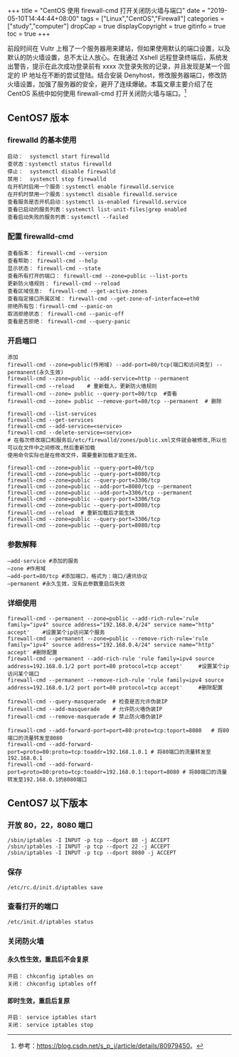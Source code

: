 +++
title = "CentOS 使用 firewall-cmd 打开关闭防火墙与端口"
date = "2019-05-10T14:44:44+08:00"
tags = ["Linux","CentOS","Firewall"]
categories = ["study","computer"]
dropCap = true
displayCopyright = true
gitinfo = true
toc = true
+++

前段时间在 Vultr 上租了一个服务器用来建站，但如果使用默认的端口设置，以及默认的防火墙设置，总不太让人放心。在我通过 Xshell 远程登录终端后，系统发出警告，提示在此次成功登录前有 xxxx 次登录失败的记录，并且发现是某一个固定的 IP 地址在不断的尝试登陆。结合安装 Denyhost，修改服务器端口，修改防火墙设置，加强了服务器的安全，避开了连续爆破。本篇文章主要介绍了在 CentOS 系统中如何使用 firewall-cmd 打开关闭防火墙与端口。[^1]

## CentOS7 版本

### firewalld 的基本使用

```
启动：  systemctl start firewalld
查状态：systemctl status firewalld 
停止：  systemctl disable firewalld
禁用：  systemctl stop firewalld
在开机时启用一个服务：systemctl enable firewalld.service
在开机时禁用一个服务：systemctl disable firewalld.service
查看服务是否开机启动：systemctl is-enabled firewalld.service
查看已启动的服务列表：systemctl list-unit-files|grep enabled
查看启动失败的服务列表：systemctl --failed
```

### 配置 firewalld-cmd

```
查看版本： firewall-cmd --version
查看帮助： firewall-cmd --help
显示状态： firewall-cmd --state
查看所有打开的端口： firewall-cmd --zone=public --list-ports
更新防火墙规则： firewall-cmd --reload
查看区域信息:  firewall-cmd --get-active-zones
查看指定接口所属区域： firewall-cmd --get-zone-of-interface=eth0
拒绝所有包：firewall-cmd --panic-on
取消拒绝状态： firewall-cmd --panic-off
查看是否拒绝： firewall-cmd --query-panic
```

### 开启端口

```
添加
firewall-cmd --zone=public(作用域) --add-port=80/tcp(端口和访问类型) --permanent(永久生效)
firewall-cmd --zone=public --add-service=http --permanent
firewall-cmd --reload    # 重新载入，更新防火墙规则
firewall-cmd --zone= public --query-port=80/tcp  #查看
firewall-cmd --zone= public --remove-port=80/tcp --permanent  # 删除

firewall-cmd --list-services
firewall-cmd --get-services
firewall-cmd --add-service=<service>
firewall-cmd --delete-service=<service>
# 在每次修改端口和服务后/etc/firewalld/zones/public.xml文件就会被修改,所以也可以在文件中之间修改,然后重新加载
使用命令实际也是在修改文件，需要重新加载才能生效。

firewall-cmd --zone=public --query-port=80/tcp
firewall-cmd --zone=public --query-port=8080/tcp
firewall-cmd --zone=public --query-port=3306/tcp
firewall-cmd --zone=public --add-port=8080/tcp --permanent
firewall-cmd --zone=public --add-port=3306/tcp --permanent
firewall-cmd --zone=public --query-port=3306/tcp
firewall-cmd --zone=public --query-port=8080/tcp
firewall-cmd --reload  # 重新加载后才能生效
firewall-cmd --zone=public --query-port=3306/tcp
firewall-cmd --zone=public --query-port=8080/tcp
```

### 参数解释

```
–add-service #添加的服务
–zone #作用域
–add-port=80/tcp #添加端口，格式为：端口/通讯协议
–permanent #永久生效，没有此参数重启后失效
```

### 详细使用

```
firewall-cmd --permanent --zone=public --add-rich-rule='rule family="ipv4" source address="192.168.0.4/24" service name="http" accept'    #设置某个ip访问某个服务
firewall-cmd --permanent --zone=public --remove-rich-rule='rule family="ipv4" source address="192.168.0.4/24" service name="http" accept' #删除配置
firewall-cmd --permanent --add-rich-rule 'rule family=ipv4 source address=192.168.0.1/2 port port=80 protocol=tcp accept'     #设置某个ip访问某个端口
firewall-cmd --permanent --remove-rich-rule 'rule family=ipv4 source address=192.168.0.1/2 port port=80 protocol=tcp accept'     #删除配置

firewall-cmd --query-masquerade  # 检查是否允许伪装IP
firewall-cmd --add-masquerade    # 允许防火墙伪装IP
firewall-cmd --remove-masquerade # 禁止防火墙伪装IP

firewall-cmd --add-forward-port=port=80:proto=tcp:toport=8080   # 将80端口的流量转发至8080
firewall-cmd --add-forward-port=proto=80:proto=tcp:toaddr=192.168.1.0.1 # 将80端口的流量转发至192.168.0.1
firewall-cmd --add-forward-port=proto=80:proto=tcp:toaddr=192.168.0.1:toport=8080 # 将80端口的流量转发至192.168.0.1的8080端口
```



## CentOS7 以下版本

### 开放 80，22，8080 端口

```
/sbin/iptables -I INPUT -p tcp --dport 80 -j ACCEPT
/sbin/iptables -I INPUT -p tcp --dport 22 -j ACCEPT
/sbin/iptables -I INPUT -p tcp --dport 8080 -j ACCEPT
```

### 保存

```
/etc/rc.d/init.d/iptables save
```

### 查看打开的端口

```
/etc/init.d/iptables status
```

### 关闭防火墙 

#### 永久性生效，重启后不会复原

```
开启： chkconfig iptables on
关闭： chkconfig iptables off
```

#### 即时生效，重启后复原

```
开启： service iptables start
关闭： service iptables stop
```

[^1]: 参考：<https://blog.csdn.net/s_p_j/article/details/80979450>。